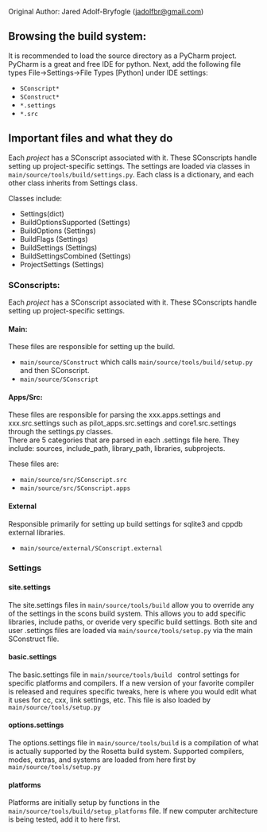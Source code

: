 Original Author: Jared Adolf-Bryfogle (jadolfbr@gmail.com)

## Browsing the build system:
It is recommended to load the source directory as a PyCharm project.  PyCharm is a great and free IDE for python.  Next, add the following file types File->Settings->File Types [Python] under IDE settings:
* <code>SConscript*</code>
* <code>SConstruct*</code>
* <code>*.settings</code>
* <code>*.src</code>

## Important files and what they do
Each _project_ has a SConscript associated with it. These SConscripts handle setting up project-specific settings. The settings are loaded via classes in <code>main/source/tools/build/settings.py</code>. Each class is a dictionary, and each other class inherits from Settings class. 

Classes include:
* Settings(dict)
* BuildOptionsSupported (Settings)
* BuildOptions (Settings)
* BuildFlags (Settings)
* BuildSettings (Settings)
* BuildSettingsCombined (Settings)
* ProjectSettings (Settings)

### SConscripts:
Each _project_ has a SConscript associated with it. These SConscripts handle setting up project-specific settings. 

#### Main:
These files are responsible for setting up the build. 

* <code>main/source/SConstruct</code> which calls <code>main/source/tools/build/setup.py</code> and then SConscript.  
* <code>main/source/SConscript</code>


#### Apps/Src:
These files are responsible for parsing the xxx.apps.settings and xxx.src.settings such as pilot_apps.src.settings and core1.src.settings through the settings.py classes.  
There are 5 categories that are parsed in each .settings file here.  They include: sources, include_path, library_path, libraries, subprojects.

These files are:
* <code>main/source/src/SConscript.src</code>
* <code>main/source/src/SConscript.apps</code>

#### External
Responsible primarily for setting up build settings for sqlite3 and cppdb external libraries.
* <code>main/source/external/SConscript.external</code>

### Settings

#### site.settings
The site.settings files in <code>main/source/tools/build</code> allow you to override any of the settings in the scons build system.  This allows you to add specific libraries, include paths, or overide very specific build settings. Both site and user .settings files are loaded via <code>main/source/tools/setup.py</code> via the main SConstruct file.  

#### basic.settings
The basic.settings file in <code>main/source/tools/build </code> control settings for specific platforms and compilers.  If a new version of your favorite compiler is released and requires specific tweaks, here is where you would edit what it uses for cc, cxx, link settings, etc.  This file is also loaded by <code>main/source/tools/setup.py</code>

#### options.settings
The options.settings file in <code>main/source/tools/build</code> is a compilation of what is actually supported by the Rosetta build system.  Supported compilers, modes, extras, and systems are loaded from here first by <code>main/source/tools/setup.py</code>

#### platforms
Platforms are initially setup by functions in the <code>main/source/tools/build/setup_platforms</code> file.  If new computer architecture is being tested, add it to here first.  